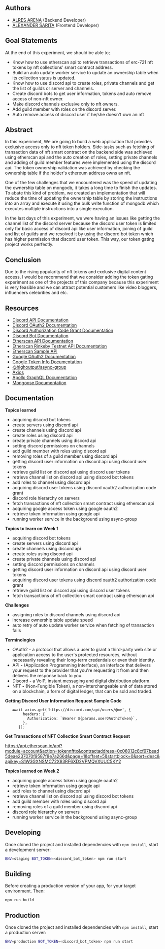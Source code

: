## Authors
* [ALRES ARENA](https://app.identifi.com/profile/00797e4189900e4762e3f459337dd735) (Backend Developer)
* [ALEXANDER SARITA](https://app.identifi.com/profile/00797e4189900e4762e3f459337dd735) (Frontend Developer)

## Goal Statements

At the end of this experiment, we should be able to;

- Know how to use etherscan api to retrieve transactions of erc-721 nft tokens by nft collections' smart contract address.
- Build an auto update worker service to update an ownership table when its collection status is updated.
- Know how to use discord api to create roles, private channels and get the list of guilds or server and channels.
- Create discord bots to get user information, tokens and auto remove access of non-nft owner. 
- Make discord channels exclusive only to nft owners.
- Add guild member with roles on the discord server.
- Auto remove access of discord user if he/she doesn't own an nft


## Abstract

In this experiment, We are going to build a web application that provides exclusive access only to nft token holders. Side-tasks such as fetching of transaction data of nft smart contract on the backend side was achieved using etherscan api and the auto creation of roles, setting private channels and adding of guild member features were implemented using the discord api. The token ownership validation was achieved by checking the ownership table if the holder's ethereum address owns an nft.

One of the few challenges that we encountered was the speed of updating the ownership table on mongodb, it takes a long time to finish the updates. To abate this kind of problem, we created an implementation that will reduce the time of updating the ownership table by storing the instructions into an array and execute it using the bulk write function of mongodb which executes multiple instructions into a single execution.

In the last days of this experiment, we were having an issues like getting the channel list of the discord server because the discord user token is limited only for basic access of discord api like user information, joining of guild and list of guilds and we resolved it by using the discord bot token which has higher permission that discord user token. This way, our token gating project works perfectly.

## Conclusion

Due to the rising popularity of nft tokens and exclusive digital content access, I would be recommend that we consider adding the token gating experiment as one of the projects of this company because this experiment is very feasible and we can attract potential customers like video bloggers, influencers celebrities and etc.  
## Resources

- [Discord API Documentation](https://discord.com/developers/docs) 
- [Discord OAuth2 Documentation](https://discord.com/developers/docs/topics/oauth2) 
- [Discord Authorization Code Grant Documentation](https://discord.com/developers/docs/topics/oauth2#authorization-code-grant) 
- [Discord Bot Documentation](https://discord.com/developers/docs/topics/oauth2#bots) 
- [Etherscan API Documentation](https://docs.etherscan.io/) 
- [Etherscan Rinkeby Testnet API Documentation](https://rinkeby.etherscan.io/apidoc) 
- [Etherscan Sample API](https://api.etherscan.io/apis) 
- [Google OAuth2 Documentation](https://developers.google.com/identity/protocols/oauth2) 
- [Google Token Info Documentation](https://developers.google.com/identity/sign-in/web/backend-auth) 
- [@highoutput/async-group](https://www.npmjs.com/package/@highoutput/async-group)
- [Axios](https://www.npmjs.com/package/axios)
- [Apollo GraphQL Documentation](https://www.apollographql.com/docs/)
- [Mongoose Documentation](https://mongoosejs.com/docs/)

## Documentation

**Topics learned**

- acquiring discord bot tokens
- create servers using discord api
- create channels using discord api
- create roles using discord api
- create private channels using discord api
- setting discord permissions on channels
- add guild member with roles using discord api
- removing roles of a guild member using discord api
- getting discord user information on discord api using discord user tokens
- retrieve guild list on discord api using discord user tokens
- retrieve channel list on discord api using discord bot tokens
- add roles to channel using discord api
- acquiring discord user tokens using discord oauth2 authorization code grant
- discord role hierarchy on servers
- fetch transactions of nft collection smart contract using etherscan api
- acquiring google access token using google oauth2
- retrieve token information using google api
- running worker service in the background using async-group


**Topics to learn on Week 1**

- acquiring discord bot tokens
- create servers using discord api
- create channels using discord api
- create roles using discord api
- create private channels using discord api
- setting discord permissions on channels
- getting discord user information on discord api using discord user tokens
- acquiring discord user tokens using discord oauth2 authorization code grant
- retrieve guild list on discord api using discord user tokens
- fetch transactions of nft collection smart contract using etherscan api


**Challenges**

- assigning roles to discord channels using discord api
- increase ownership table update speed
- auto retry of auto update worker service when fetching of transaction fails

**Terminologies**

- OAuth2 **-** a protocol that allows a user to grant a third-party web site or application access to the user's protected resources, without necessarily revealing their long-term credentials or even their identity.
- API **-** (Application Programming Interface), an interface that delivers your request to the provider that you're requesting it from and then delivers the response back to you.
- Discord **-** a VoIP, instant messaging and digital distribution platform.
- NFT **-** (Non-Fungible Token), a non-interchangeable unit of data stored on a blockchain, a form of digital ledger, that can be sold and traded.

**Getting Discord User Information Request Sample Code**

```tsx
   await axios.get('https://discord.com/api/users/@me', {
        headers: {
          Authorization: `Bearer ${params.userOAuth2Token}`,
        },
      });

```

**Get Transactions of NFT Collection Smart Contract Request**

https://api.etherscan.io/api?module=account&action=tokennfttx&contractaddress=0x06012c8cf97bead5deae237070f9587f8e7a266d&page=1&offset=5&startblock=0&sort=desc&apikey=S1W3GXNSMC72X93RF6XD2VPMQVXUUC5KY2


**Topics learned on Week 2**

- acquiring google access token using google oauth2
- retrieve token information using google api
- add roles to channel using discord api
- retrieve channel list on discord api using discord bot tokens
- add guild member with roles using discord api
- removing roles of a guild member using discord api
- discord role hierarchy on servers
- running worker service in the background using async-group


## Developing

Once cloned the project and installed dependencies with `npm install`, start a development server:
```bash
ENV=staging BOT_TOKEN=<discord_bot_token> npm run start
```

## Building

Before creating a production version of your app, for your target environment. Then:

```bash
npm run build
```

## Production

Once cloned the project and installed dependencies with `npm install`, start a production server:
```bash
ENV=production BOT_TOKEN=<discord_bot_token> npm run start
```